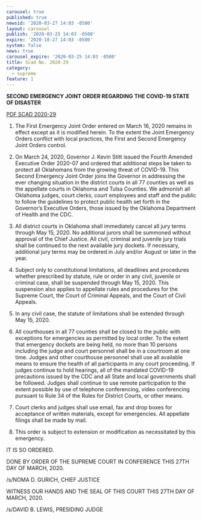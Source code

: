 ```yaml
---
carousel: true
published: true
newsid: '2020-03-27 14:03 -0500'
layout: carousel
publish: '2020-03-25 14:03 -0500'
expire: '2020-10-27 14:03 -0500'
system: false
news: true
carousel_expire: '2020-03-25 14:03 -0500'
title: Scad No. 2020-29
category:
  - supreme
feature: 1
---
```

**SECOND EMERGENCY JOINT ORDER REGARDING** 
**THE COVID-19 STATE OF DISASTER**

[PDF SCAD 2020-29](http://www.oscn.net/images/news/SCAD-2020-29.pdf)

1.	The First Emergency Joint Order entered on March 16, 2020 remains in effect except as it is modified herein.  To the extent the Joint Emergency Orders conflict with local practices, the First and Second Emergency Joint Orders control. 

2.	On March 24, 2020, Governor J. Kevin Stitt issued the Fourth Amended Executive Order 2020-07 and ordered that additional steps be taken to protect all Oklahomans from the growing threat of COVID-19.  This Second Emergency Joint Order joins the Governor in addressing the ever changing situation in the district courts in all 77 counties as well as the appellate courts in Oklahoma and Tulsa Counties. We admonish all Oklahoma judges, court clerks, court employees and staff and the public to follow the guidelines to protect public health set forth in the Governor’s Executive Orders, those issued by the Oklahoma Department of Health and the CDC.  

3.	All district courts in Oklahoma shall immediately cancel all jury terms through May 15, 2020.  No additional jurors shall be summoned without approval of the Chief Justice.  All civil, criminal and juvenile jury trials shall be continued to the next available jury dockets.  If necessary, additional jury terms may be ordered in July and/or August or later in the year.   

4.	Subject only to constitutional limitations, all deadlines and procedures whether prescribed by statute, rule or order in any civil, juvenile or criminal case, shall be suspended through May 15, 2020. This suspension also applies to appellate rules and procedures for the Supreme Court, the Court of Criminal Appeals, and the Court of Civil Appeals.  

5.	In any civil case, the statute of limitations shall be extended through May 15, 2020.

6.	All courthouses in all 77 counties shall be closed to the public with exceptions for emergencies as permitted by local order.   To the extent that emergency dockets are being held, no more than 10 persons including the judge and court personnel shall be in a courtroom at one time.  Judges and other courthouse personnel shall use all available means to ensure the health of all participants in any court proceeding. If judges continue to hold hearings, all of the mandated COVID-19 precautions issued by the CDC and all State and local governments shall be followed.  Judges shall continue to use remote participation to the extent possible by use of telephone conferencing, video conferencing pursuant to Rule 34 of the Rules for District Courts, or other means.

7.	Court clerks and judges shall use email, fax and drop boxes for acceptance of written materials, except for emergencies.  All appellate filings shall be made by mail. 

8.	This order is subject to extension or modification as necessitated by this emergency.

IT IS SO ORDERED.   

DONE BY ORDER OF THE SUPREME COURT IN CONFERENCE THIS 27TH DAY OF MARCH, 2020.

/s/NOMA D. GURICH, CHIEF JUSTICE

WITNESS OUR HANDS AND THE SEAL OF THIS COURT THIS 27TH DAY OF MARCH, 2020. 

/s/DAVID B. LEWIS, PRESIDING JUDGE
